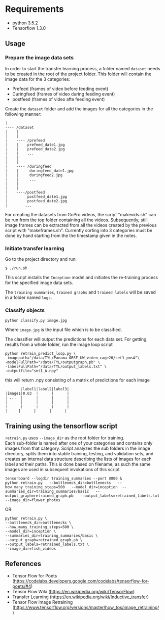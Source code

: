 # Requirements
- python 3.5.2
- Tensorflow 1.3.0

## Usage

### Prepare the image data sets
In order to start the transfer learning process, a folder named ``dataset`` needs to be created in the root of the project folder. This folder will contain the image data for the 3 categories:
* Prefeed (frames of video before feeding event)
* Duringfeed (frames of video during feeding event)
* postfeed (frames of video afte feeding event)

Create the ``dataset`` folder and add the images for all the categories in the following manner:

```
|
---- /dataset
|    |
|    |
|    ---- /prefeed
|    |    prefeed_date1.jpg
|    |    prefeed_date2.jpg
|    |    ...
|    |
|    |
|    ---- /duringfeed
|    |     duringfeed_date1.jpg
|    |     duringfeed2.jpg
|    |     ...
|    |
|    |
|    ----/postfeed
|         postfeed_date1.jpg
|         postfeed_date2.jpg
|        ...
```

For creating the datasets from GoPro videos, the script "makevids.sh" can be run from the top folder containing all the videos.
Subsequently, still image frames can be extracted from all the videos created by the previous script with "makeframes.sh". 
Currently sorting into 3 categories must be done by hand starting from the the timestamp given in the notes.



### Initiate transfer learning
Go to the project directory and run:

```
$ ./run.sh  
```

This script installs the ``Inception`` model and initiates the re-training process for the specified image data sets.

The ``training summaries``, ``trained graphs`` and ``trained labels`` will be saved in a folder named ``logs``.

### Classify objects

```
python classify.py image.jpg
```

Where ``image.jpg`` is the input file which is to be classified.

The classifier will output the predictions for each data set.
For getting results from a whole folder, run the image loop script

```
python retrain_predict_loop.py \
-imagepath="/data/TYL/Panama-OBSF_UW_video_cage26/set1_posA"\ 
-modelFullPath="/data/TYL/outputgraph.pb" \
-labelFullPath="/data/TYL/output_labels.txt" \
-outputfile="set1_A.npy"
```
this will return .npy consisting of a matrix of predictions for each image

```
       |label1|label2|label3|
|image1|0.03  |      |      |
| ...  |      |      |      |
|      |      |      |      |
|      |      |      |      |
|     |      |      |      |
```

## Training using the tensorflow script

`retrain.py` uses `--image_dir` as the root folder for training.  
Each sub-folder is named after one of your categories and contains only images from that category.
Script analyzes the sub folders in the image directory, splits them into stable training, testing, and validation sets, and creates an internal data structure
describing the lists of images for each label and their paths. This is done based on filename, as such the same images are used in subsequent invokations of this script

    tensorboard --logdir training_summaries --port 8080 &
    python retrain.py   --bottleneck_dir=bottlenecks   --how_many_training_steps=500   --model_dir=inception  --summaries_dir=training_summaries/basic   --output_graph=retrained_graph.pb   --output_labels=retrained_labels.txt   --image_dir=flower_photos

OR

    python retrain.py \
    --bottleneck_dir=bottlenecks \
    --how_many_training_steps=500 \
    --model_dir=inception \
    --summaries_dir=training_summaries/basic \
    --output_graph=retrained_graph.pb \
    --output_labels=retrained_labels.txt \
    --image_dir=fish_videos



## References
*  Tensor Flow for Poets (https://codelabs.developers.google.com/codelabs/tensorflow-for-poets/#4)
*  Tensor Flow Wiki (https://en.wikipedia.org/wiki/TensorFlow)
*  Transfer Learning (https://en.wikipedia.org/wiki/Inductive_transfer)
*  Tensor Flow Image Retraining (https://www.tensorflow.org/versions/master/how_tos/image_retraining/)